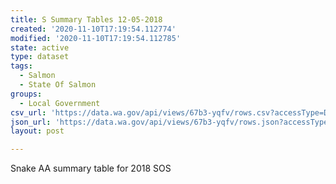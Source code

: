 ```yaml
---
title: S Summary Tables 12-05-2018
created: '2020-11-10T17:19:54.112774'
modified: '2020-11-10T17:19:54.112785'
state: active
type: dataset
tags:
  - Salmon
  - State Of Salmon
groups:
  - Local Government
csv_url: 'https://data.wa.gov/api/views/67b3-yqfv/rows.csv?accessType=DOWNLOAD'
json_url: 'https://data.wa.gov/api/views/67b3-yqfv/rows.json?accessType=DOWNLOAD'
layout: post

---
```

Snake AA summary table for 2018 SOS
